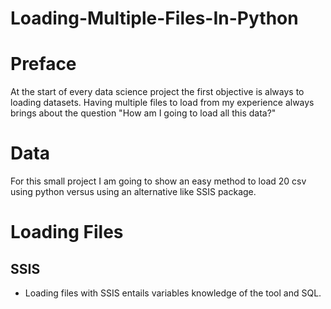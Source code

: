 # Loading-Multiple-Files-In-Python
# Preface
At the start of every data science project the first objective is always to loading datasets. Having multiple files to load from my experience always brings about the question "How am I going to load all this data?"
# Data 
For this small project I am going to show an easy method to load 20 csv using python versus using an alternative like SSIS package.
# Loading Files 
## SSIS 
* Loading files with SSIS entails variables knowledge of the tool and SQL.


